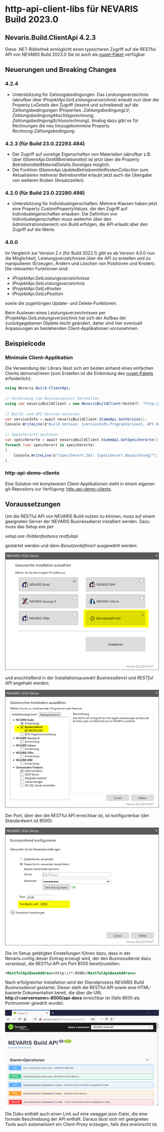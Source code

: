 # http-api-client-libs für NEVARIS Build 2023.0

## Nevaris.Build.ClientApi 4.2.3

Diese .NET-Bibliothek ermöglicht einen typsicheren Zugriff auf die RESTful API
von NEVARIS Build 2023.0 Sie ist auch als
[nuget-Paket](https://www.nuget.org/packages/Nevaris.Build.ClientApi/) verfügbar.

## Neuerungen und Breaking Changes ##

### 4.2.4

- Unterstützung für Zahlungsbedingungen. Das Leistungsverzeichnis (abrufbar über _IProjektApi.GetLeistungsverzeichnis_)
erlaubt nun über die Property _LvDetails_ den Zugriff (lesend und schreibend) auf die Zahlungsbedingungen
 (Properties :_ZahlungsbedingungLV_, _ZahlungsbedingungAbschlagsrechnung_, _ZahlungsbedingungSchlussrechnung_).
Analog dazu gibt es für Rechnungen die neu hinzugekommene Property _Rechnung.Zahlungsbedingung_. 

### 4.2.3 (für Build 23.0.22293.484)

- Der Zugriff auf sonstige Eigenschaften von Materialien (abrufbar z.B. über _IStammApi.GetAllBetriebsmittel_) ist jetzt über die Property _BetriebsmittelMaterialDetails.Sonstiges_ möglich.
- Die Funktion _IStammApi.UpdateBetriebsmittelKostenCollection_ zum Aktualisieren mehrerer Betriebsmittel erlaubt jetzt auch die
Übergabe von weiteren Kosten (Ansatzzeilen).

### 4.2.0 (für Build 23.0.22280.498)

- Unterstützung für Individualeigenschaften: Mehrere Klassen haben jetzt eine Property _CustomPropertyValues_, die
den Zugriff auf Individualeigenschaften erlauben. Die Definition von Individualeigenschaften muss weiterhin über
den Administrationsbereich von Build erfolgen, die API erlaubt aber den Zugriff auf die Werte.

### 4.0.0

Im Vergleich zur Version 2.x (für Build 2022.1) gibt es ab Version 4.0.0
nun die Möglichkeit, Leistungsverzeichnisse über die API zu erstellen und zu manipulieren
(Erzeugen, Ändern und Löschen von Positionen und Knoten). Die relevanten
Funktionen sind:

- _IProjektApi.GetLeistungsverzeichnisse_
- _IProjektApi.GetLeistungsverzeichnis_
- _IProjektApi.GetLvKnoten_
- _IProjektApi.GetLvPosition_

sowie die zugehörigen Update- und Delete-Funktionen.

Beim Auslesen eines Leistungsverzeichnisses per _IProjektApi.GetLeistungsverzeichnis_
hat sich der Aufbau der zurückgegebenen Objekte leicht geändert, daher sind hier
eventuell Anpassungen an bestehenden Client-Applikationen vorzunehmen.

## Beispielcode ##

### Minimale Client-Applikation ###

Die Verwendung der Library lässt sich am besten anhand eines einfachen Clients
demonstrieren (zum Erstellen ist die Einbindung des  [nuget-Pakets](https://www.nuget.org/packages/Nevaris.Build.ClientApi/)
erforderlich):

```C#
using Nevaris.Build.ClientApi;

// Verbindung zum Businessdienst herstellen
using var nevarisBuildClient = new NevarisBuildClient(hostUrl: "http://localhost:8500");

// Build- und API-Version auslesen
var versionInfo = await nevarisBuildClient.StammApi.GetVersion();
Console.WriteLine($"Build-Version: {versionInfo.ProgramVersion}, API-Version: {versionInfo.ApiVersion}");

// Speicherorte auslesen
var speicherorte = await nevarisBuildClient.StammApi.GetSpeicherorte();
foreach (var speicherort in speicherorte)
{
    Console.WriteLine($"{speicherort.Id}: {speicherort.Bezeichnung}");
}
```

### http-api-demo-clients ###

Eine Solution mit komplexeren Client-Applikationen steht in einem eigenen git-Repository zur Verfügung: [http-api-demo-clients](https://github.com/NEVARISBausoftwareGmbH/http-api-demo-clients).

## Voraussetzungen ##

Um die RESTful API von NEVARIS Build nutzen zu können, muss auf einem geeigneten Server
der NEVARIS Businessdienst installiert werden. Dazu muss das Setup.exe per

_setup.exe /hiddenfeatures restfulapi_

gestartet werden und dann _Benutzerdefiniert_ ausgewählt werden:

![SetupBenutzerdefiniert](Docs/SetupBenutzerdefiniert.png)

und anschließend in der Installationsauswahl _Businessdienst_ und _RESTful API_ angehakt werden:

![SetupAuswahl](Docs/SetupAuswahl.png)

Der Port, über den die RESTful API erreichbar ist, ist konfigurierbar (der Standardwert ist 8500):

![SetupBusinessdienstKonfiguration](Docs/SetupBusinessdienstKonfiguration.png)

Die im Setup getätigten Einstellungen führen dazu, dass in der Nevaris.config
dieser Eintrag erzeugt wird, der den Businessdienst dazu veranlasst, die RESTful API 
am Port 8500 bereitzustellen:

````xml
<RestfulApiBaseAddress>http://*:8500</RestfulApiBaseAddress>
````

Nach erfolgreicher Installation wird der Dienstprozess _NEVARIS Build Businessdienst_ gestartet. Dieser stellt
die RESTful API sowie eine HTML-basierte Dokumentation bereit, die über die
URL **http://\<servername\>:8500/api-docs** erreichbar ist (falls 8500 als Portnummer gewählt wurde):

![SwaggerDoku](Docs/SwaggerDoku.png)

Die Doku enthält auch einen Link auf eine swagger.json-Datei, die eine formale Beschreibung der API enthält.
Daraus lässt sich mit geeigneten Tools auch automatisiert ein Client-Proxy erzeugen, falls dies erwünscht ist.
